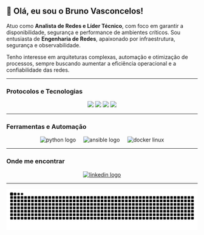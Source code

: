## 👋 Olá, eu sou o Bruno Vasconcelos!

<p align="left">
Atuo como <b>Analista de Redes e Líder Técnico</b>, com foco em garantir a disponibilidade, segurança e performance de ambientes críticos.  
Sou entusiasta de <b>Engenharia de Redes</b>, apaixonado por infraestrutura, segurança e observabilidade.  

Tenho interesse em arquiteturas complexas, automação e otimização de processos, sempre buscando aumentar a eficiência operacional e a confiabilidade das redes.
</p>

---

### Protocolos e Tecnologias

<p align="center">
  <img src="https://img.shields.io/badge/Protocol-BGP-blue" />
  <img src="https://img.shields.io/badge/Protocol-MPLS-green" />
  <img src="https://img.shields.io/badge/Protocol-OSPF-orange" />
  <img src="https://img.shields.io/badge/Protocol-Flowspec-lightgrey" />
</p>

---

### Ferramentas e Automação

<div align="center">
  <img src="https://skillicons.dev/icons?i=py" height="60" alt="python logo" />
  <img width="12" />
  <img src="https://cdn.jsdelivr.net/gh/devicons/devicon/icons/ansible/ansible-original.svg" height="60" alt="ansible logo" />
  <img width="12" />
  <img src="https://skillicons.dev/icons?i=docker,linux" height="60" alt="docker linux" />
</div>

---

### Onde me encontrar

<div align="center">
  <a href="https://www.linkedin.com/in/brunovasconceloss" target="_blank">
    <img src="https://img.shields.io/static/v1?message=LinkedIn&logo=linkedin&label=&color=0077B5&logoColor=white&labelColor=&style=for-the-badge" height="30" alt="linkedin logo" />
  </a>
</div>

---

<div align="center">
<img src="https://raw.githubusercontent.com/brunovasconceloss/brunovasconceloss/output/snake.svg" alt="Snake animation" />
</div>
